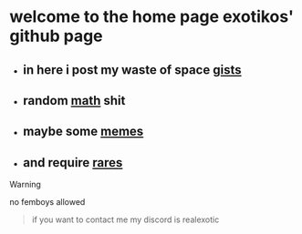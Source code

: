 # welcome to the home page exotikos' github page
- ## in here i post my waste of space [gists](https://exotikos.github.io/gists/)
- ## random [math](https://exotikos.github.io/math) shit
- ## maybe some [memes](https://exotikos.github.io/memes)
- ## and require [rares](https://exotikos.github.io/rares)

> [!WARNING]
> no femboys allowed

> if you want to contact me my discord is realexotic
